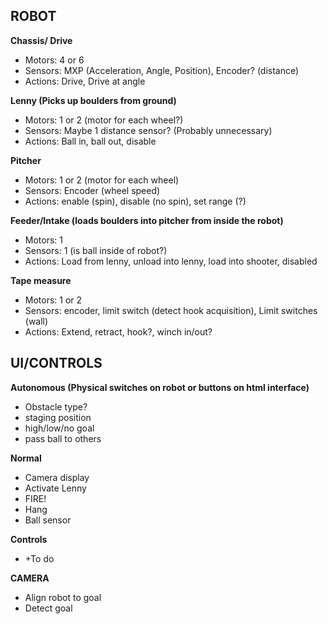 ROBOT
-----
**Chassis/ Drive**

* Motors: 4 or 6
* Sensors: MXP (Acceleration, Angle, Position), Encoder? (distance)
* Actions: Drive, Drive at angle

**Lenny (Picks up boulders from ground)**
* Motors: 1 or 2 (motor for each wheel?)
* Sensors: Maybe 1 distance sensor? (Probably unnecessary)
* Actions: Ball in, ball out, disable 

**Pitcher**
* Motors: 1 or 2 (motor for each wheel)
* Sensors: Encoder (wheel speed)
* Actions: enable (spin), disable (no spin), set range (?)

**Feeder/Intake (loads boulders into pitcher from inside the robot)**
* Motors: 1
* Sensors: 1 (is ball inside of robot?)
* Actions: Load from lenny, unload into lenny, load into shooter, disabled

**Tape measure**
* Motors: 1 or 2
* Sensors: encoder, limit switch (detect hook acquisition), Limit switches (wall)
* Actions: Extend, retract, hook?, winch in/out?



UI/CONTROLS
-----------

**Autonomous (Physical switches on robot or buttons on html interface)**
* Obstacle type?
* staging position
* high/low/no goal
* pass ball to others

**Normal**
* Camera display
* Activate Lenny
* FIRE!
* Hang
* Ball sensor

**Controls**
* +To do

**CAMERA**
* Align robot to goal
* Detect goal



